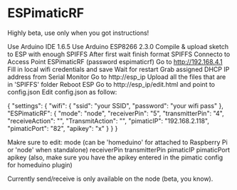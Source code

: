 # ESPimaticRF
Highly beta, use only when you got instructions!

Use Arduino IDE 1.6.5
Use Arduino ESP8266 2.3.0
Compile & upload sketch to ESP with enough SPIFFS
After first wait finish format SPIFFS
Connecto to Access Point ESPimaticRF (password espimaticrf)
Go to http://192.168.4.1
Fill in local wifi credentials and save
Wait for restart
Grab assigned DHCP IP address from Serial Monitor
Go to http://esp_ip
Upload all the files that are in 'SPIFFS' folder
Reboot ESP
Go to http://esp_ip/edit.html and point to config.json
Edit config.json as follow:

{
  "settings": {
    "wifi": {
      "ssid": "your SSID",
      "password": "your wifi pass"
    },
    "ESPimaticRF": {
      "mode": "node",
      "receiverPin": "5",
      "transmitterPin": "4",
      "receiveAction": "",
      "TransmitAction": "",
      "pimaticIP": "192.168.2.118",
      "pimaticPort": "82",
      "apikey": "x"
    }
  }
}

Makre sure to edit:
mode (can be 'homeduino' for attached to Raspberry Pi or 'node' when standalone)
receiverPin
transmitterPin
pimaticIP
pimaticPort
apikey (also, make sure you have the apikey entered in the pimatic config for homeduino plugin)

Currently send/receive is only available on the node (beta, you know).
